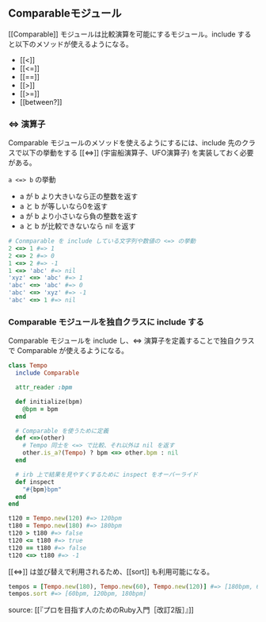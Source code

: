 ## Comparableモジュール
[[Comparable]] モジュールは比較演算を可能にするモジュール。include すると以下のメソッドが使えるようになる。

- [[<]]
- [[<=]]
- [[==]]
- [[>]]
- [[>=]]
- [[between?]]

### <=> 演算子
Comparable モジュールのメソッドを使えるようにするには、include 先のクラスで以下の挙動をする [[<=>]] (宇宙船演算子、UFO演算子) を実装しておく必要がある。

`a <=> b` の挙動
- a が b より大きいなら正の整数を返す
- a と b が等しいなら0を返す
- a が b より小さいなら負の整数を返す
- a と b が比較できないなら nil を返す

```rb
# Conmparable を include している文字列や数値の <=> の挙動
2 <=> 1 #=> 1
2 <=> 2 #=> 0
1 <=> 2 #=> -1
1 <=> 'abc' #=> nil
'xyz' <=> 'abc' #=> 1
'abc' <=> 'abc' #=> 0
'abc' <=> 'xyz' #=> -1
'abc' <=> 1 #=> nil
```

### Comparable モジュールを独自クラスに include する
Comparable モジュールを include し、<=> 演算子を定義することで独自クラスで Comparable が使えるようになる。
```rb
class Tempo
  include Comparable

  attr_reader :bpm

  def initialize(bpm)
    @bpm = bpm
  end

  # Comparable を使うために定義
  def <=>(other)
    # Tempo 同士を <=> で比較、それ以外は nil を返す
    other.is_a?(Tempo) ? bpm <=> other.bpm : nil
  end

  # irb 上で結果を見やすくするために inspect をオーバーライド
  def inspect
    "#{bpm}bpm"
  end
end
```

```rb
t120 = Tempo.new(120) #=> 120bpm
t180 = Tempo.new(180) #=> 180bpm
t120 > t180 #=> false
t120 <= t180 #=> true
t120 == t180 #=> false
t120 <=> t180 #=> -1
```

[[<=>]] は並び替えで利用されるため、[[sort]] も利用可能になる。
```rb
tempos = [Tempo.new(180), Tempo.new(60), Tempo.new(120)] #=> [180bpm, 60bpm, 120bpm]
tempos.sort #=> [60bpm, 120bpm, 180bpm]
```

source: [[『プロを目指す人のためのRuby入門［改訂2版］』]]
